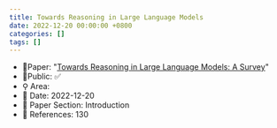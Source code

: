 ```yaml
---
title: Towards Reasoning in Large Language Models
date: 2022-12-20 00:00:00 +0800
categories: []
tags: []
---
```


- 📙Paper: "[Towards Reasoning in Large Language Models: A Survey](https://arxiv.org/abs/2212.10403#)"
- 🔑Public: ✅
- ⚲ Area: 
- 📅 Date: 2022-12-20
- 🔎 Paper Section: Introduction
- 📝 References: 130

